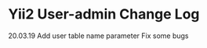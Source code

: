Yii2 User-admin Change Log
==========================

20.03.19
Add user table name parameter
Fix some bugs